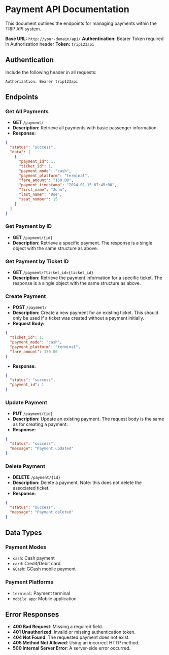 # Payment API Documentation

This document outlines the endpoints for managing payments within the TRIP API system.

**Base URL:** `http://your-domain/api/`
**Authentication:** Bearer Token required in Authorization header
**Token:** `trip123api`

## Authentication
Include the following header in all requests:
```
Authorization: Bearer trip123api
```

## Endpoints

### Get All Payments
- **GET** `/payment/`
- **Description:** Retrieve all payments with basic passenger information.
- **Response:**
```json
{
  "status": "success",
  "data": [
    {
      "payment_id": 1,
      "ticket_id": 1,
      "payment_mode": "cash",
      "payment_platform": "terminal",
      "fare_amount": "150.00",
      "payment_timestamp": "2024-01-15 07:45:00",
      "first_name": "John",
      "last_name": "Doe",
      "seat_number": 15
    }
  ]
}
```

### Get Payment by ID
- **GET** `/payment/{id}`
- **Description:** Retrieve a specific payment. The response is a single object with the same structure as above.

### Get Payment by Ticket ID
- **GET** `/payment/?ticket_id={ticket_id}`
- **Description:** Retrieve the payment information for a specific ticket. The response is a single object with the same structure as above.

### Create Payment
- **POST** `/payment/`
- **Description:** Create a new payment for an existing ticket. This should only be used if a ticket was created without a payment initially.
- **Request Body:**
```json
{
  "ticket_id": 1,
  "payment_mode": "cash",
  "payment_platform": "terminal",
  "fare_amount": 150.00
}
```
- **Response:**
```json
{
  "status": "success",
  "payment_id": 1
}
```

### Update Payment
- **PUT** `/payment/{id}`
- **Description:** Update an existing payment. The request body is the same as for creating a payment.
- **Response:**
```json
{
  "status": "success",
  "message": "Payment updated"
}
```

### Delete Payment
- **DELETE** `/payment/{id}`
- **Description:** Delete a payment. Note: this does not delete the associated ticket.
- **Response:**
```json
{
  "status": "success",
  "message": "Payment deleted"
}
```

## Data Types
### Payment Modes
- `cash`: Cash payment
- `card`: Credit/Debit card
- `GCash`: GCash mobile payment

### Payment Platforms
- `terminal`: Payment terminal
- `mobile app`: Mobile application

## Error Responses
- **400 Bad Request**: Missing a required field.
- **401 Unauthorized**: Invalid or missing authentication token.
- **404 Not Found**: The requested payment does not exist.
- **405 Method Not Allowed**: Using an incorrect HTTP method.
- **500 Internal Server Error**: A server-side error occurred. 